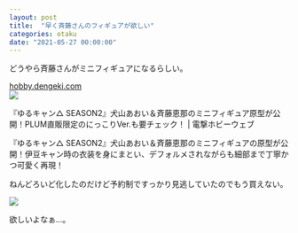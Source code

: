 ```yaml
---
layout: post
title:  "早く斉藤さんのフィギュアが欲しい"
categories: otaku
date: "2021-05-27 00:00:00"
---
```


どうやら斉藤さんがミニフィギュアになるらしい。


<div class="card">
  <a href="https://hobby.dengeki.com/news/1261582/"></a>
  <div class="card__header">
    <a href="https://hobby.dengeki.com/news/1261582/">hobby.dengeki.com</a>
  </div>
  <div class="card__image">
    <img src="https://hobby.dengeki.com/ss/hobby/uploads/2021/05/02card-min_-gGohKjarnRzGraOPhwtt2UDLFIRxaOB.jpg">
  </div>
  <div class="card__title">
    <p>『ゆるキャン△ SEASON2』犬山あおい＆斉藤恵那のミニフィギュア原型が公開！PLUM直販限定のにっこりVer.も要チェック！ | 電撃ホビーウェブ    </p>
  </div>
  <div class="card__description">
    <p>『ゆるキャン△ SEASON2』犬山あおい＆斉藤恵那のミニフィギュアの原型が公開！伊豆キャン時の衣装を身にまとい、デフォルメされながらも細部まで丁寧かつ可愛く再現！</p>
  </div>
</div>


ねんどろいど化したのだけど予約制ですっかり見逃していたのでもう買えない。

<a href="https://www.amazon.co.jp/Max-Factory-%E3%81%AD%E3%82%93%E3%81%A9%E3%82%8D%E3%81%84%E3%81%A9-%E3%82%86%E3%82%8B%E3%82%AD%E3%83%A3%E3%83%B3%E2%96%B3-%E5%A1%97%E8%A3%85%E6%B8%88%E3%81%BF%E5%8F%AF%E5%8B%95%E3%83%95%E3%82%A3%E3%82%AE%E3%83%A5%E3%82%A2/dp/B089NS8J8Y?__mk_ja_JP=%E3%82%AB%E3%82%BF%E3%82%AB%E3%83%8A&dchild=1&keywords=%E6%96%89%E8%97%A4%E6%81%B5%E9%82%A3&qid=1622265339&sr=8-2&linkCode=li3&tag=infirmaria112-22&linkId=14ac38ba07aef41445529259d9cc738f&language=ja_JP&ref_=as_li_ss_il" target="_blank"><img border="0" src="//ws-fe.amazon-adsystem.com/widgets/q?_encoding=UTF8&ASIN=B089NS8J8Y&Format=_SL250_&ID=AsinImage&MarketPlace=JP&ServiceVersion=20070822&WS=1&tag=infirmaria112-22&language=ja_JP" ></a><img src="https://ir-jp.amazon-adsystem.com/e/ir?t=infirmaria112-22&language=ja_JP&l=li3&o=9&a=B089NS8J8Y" width="1" height="1" border="0" alt="" style="border:none !important; margin:0px !important;" />

欲しいよなぁ...。

